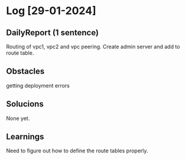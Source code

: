 # Log [29-01-2024]


## DailyReport (1 sentence)
Routing of vpc1, vpc2 and vpc peering. Create admin server and add to route table.

## Obstacles
getting deployment errors 

## Solucions
None yet.

## Learnings 
Need to figure out how to define the route tables properly.